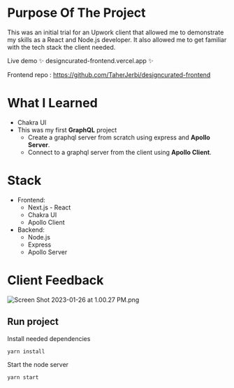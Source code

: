 # Purpose Of The Project

This was an initial trial for an Upwork client that allowed me to demonstrate my skills as a React and Node.js developer. It also allowed me to get familiar with the tech stack the client needed.

Live demo ✨ designcurated-frontend.vercel.app ✨

Frontend repo : https://github.com/TaherJerbi/designcurated-frontend

# What I Learned

- Chakra UI
- This was my first **GraphQL** project
    - Create a graphql server from scratch using express and **Apollo Server**.
    - Connect to a graphql server from the client using **Apollo Client**.

# Stack

- Frontend:
    - Next.js - React
    - Chakra UI
    - Apollo Client
- Backend:
    - Node.js
    - Express
    - Apollo Server

# Client Feedback

![Screen Shot 2023-01-26 at 1.00.27 PM.png](https://imgur.com/Pdt9Ja2.png)

## Run project

Install needed dependencies
```
yarn install
```
Start the node server
```
yarn start
``` 
